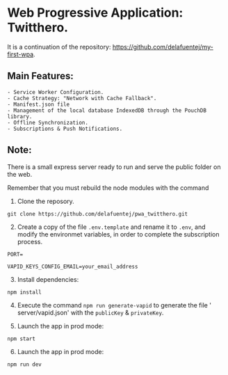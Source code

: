 # Web Progressive Application: Twitthero.

It is a continuation of the repository: https://github.com/delafuentej/my-first-wpa.

## Main Features:

    - Service Worker Configuration.
    - Cache Strategy: "Network with Cache Fallback".
    - Manifest.json file
    - Management of the local database IndexedDB through the PouchDB library.
    - Offline Synchronization.
    - Subscriptions & Push Notifications. 

## Note:

There is a small express server ready to run and serve the public folder on the web.

Remember that you must rebuild the node modules with the command

1. Clone the reposory.

```
git clone https://github.com/delafuentej/pwa_twitthero.git
```

2. Create a copy of the file `.env.template` and rename it to `.env`, and modify the environmet variables, in order to complete the subscription process.

```
PORT=

VAPID_KEYS_CONFIG_EMAIL=your_email_address

```

3. Install dependencies:

```
npm install
```

4. Execute the command ```npm run generate-vapid``` to generate the file ' server/vapid.json' with  the ```publicKey``` & ```privateKey```.

5. Launch the app in prod mode:

```
npm start
```

6. Launch the app in prod mode:

```
npm run dev
```
